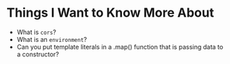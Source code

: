 # Things I Want to Know More About

* What is `cors`?
* What is an `environment`?
* Can you put template literals in a .map() function that is passing data to a constructor?
